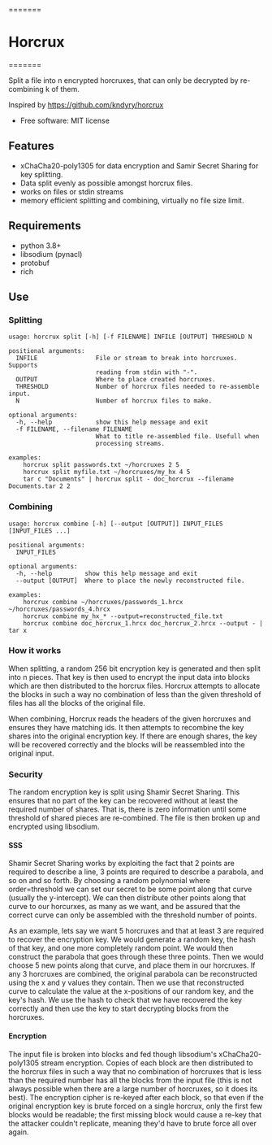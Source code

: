 =======
# Horcrux
=======

Split a file into n encrypted horcruxes, that can only be decrypted by re-combining k of them.

Inspired by https://github.com/kndyry/horcrux


* Free software: MIT license

## Features

* xChaCha20-poly1305 for data encryption and Samir Secret Sharing for key splitting.
* Data split evenly as possible amongst horcrux files.
* works on files or stdin streams
* memory efficient splitting and combining, virtually no file size limit.

## Requirements
* python 3.8+
* libsodium (pynacl)
* protobuf
* rich

## Use
### Splitting


```
usage: horcrux split [-h] [-f FILENAME] INFILE [OUTPUT] THRESHOLD N

positional arguments:
  INFILE                File or stream to break into horcruxes. Supports
                        reading from stdin with "-".
  OUTPUT                Where to place created horcruxes.
  THRESHOLD             Number of horcrux files needed to re-assemble input.
  N                     Number of horcrux files to make.

optional arguments:
  -h, --help            show this help message and exit
  -f FILENAME, --filename FILENAME
                        What to title re-assembled file. Usefull when
                        processing streams.

examples:
    horcrux split passwords.txt ~/horcruxes 2 5
    horcrux split myfile.txt ~/horcruxes/my_hx 4 5
    tar c "Documents" | horcrux split - doc_horcrux --filename Documents.tar 2 2
```

### Combining
```
usage: horcrux combine [-h] [--output [OUTPUT]] INPUT_FILES [INPUT_FILES ...]

positional arguments:
  INPUT_FILES

optional arguments:
  -h, --help         show this help message and exit
  --output [OUTPUT]  Where to place the newly reconstructed file.

examples:
    horcrux combine ~/horcruxes/passwords_1.hrcx ~/horcruxes/passwords_4.hrcx
    horcrux combine my_hx_* --output=reconstructed_file.txt
    horcrux combine doc_horcrux_1.hrcx doc_horcrux_2.hrcx --output - | tar x
```

### How it works

When splitting, a random 256 bit encryption key is generated and then split into n pieces.
That key is then used to encrypt the input data into blocks which are then distributed to
the horcrux files. Horcrux attempts to allocate the blocks in such a way no combination of
less than the given threshold of files has all the blocks of the original file. 

When combining, Horcrux reads the headers of the given horcruxes and ensures they have
matching ids. It then attempts to recombine the key shares into the original encryption
key. If there are enough shares, the key will be recovered correctly and the blocks will
be reassembled into the original input.


### Security

The random encryption key is split using Shamir Secret Sharing. This ensures that no part
of the key can be recovered without at least the required number of shares. That is, there
is zero information until some threshold of shared pieces are re-combined. The file is
then broken up and encrypted using libsodium.

#### SSS

Shamir Secret Sharing works by exploiting the fact that 2 points are required to describe
a line, 3 points are required to describe a parabola, and so on and so forth. By choosing
a random polynomial where order=threshold we can set our secret to be some point along
that curve (usually the y-intercept). We can then distribute other points along that curve
to our horcurxes, as many as we want, and be assured that the correct curve can only be
assembled with the threshold number of points. 

As an example, lets say we want 5 horcruxes and that at least 3 are required to recover
the encryption key. We would generate a random key, the hash of that key, and one more
completely random point. We would then construct the parabola that goes through these
three points. Then we would choose 5 new points along that curve, and place them in our
horcruxes. If any 3 horcruxes are combined, the original parabola can be reconstructed
using the x and y values they contain.
Then we use that reconstructed curve to calculate the value at the x-positions of our random key, and the
key's hash. We use the hash to check that we have recovered the key correctly and then use
the key to start decrypting blocks from the horcruxes.

#### Encryption

The input file is broken into blocks and fed though libsodium's xChaCha20-poly1305 stream
encryption. Copies of each block are then distributed to the horcrux files in such a way
that no combination of horcruxes that is less than the required number has all the blocks
from the input file (this is not always possible when there are a large number of
horcruxes, so it does its best). The encryption cipher is re-keyed after each block, so
that even if the original encryption key is brute forced on a single horcrux, only the
first few blocks would be readable; the first missing block would cause a re-key that the
attacker couldn't replicate, meaning they'd have to brute force all over again.
